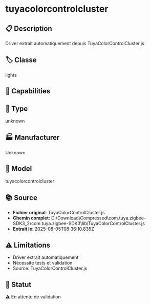 # tuyacolorcontrolcluster

## 📋 Description
Driver extrait automatiquement depuis TuyaColorControlCluster.js

## 🏷️ Classe
lights

## 🔧 Capabilities


## 📡 Type
unknown

## 🏭 Manufacturer
Unknown

## 📱 Model
tuyacolorcontrolcluster

## 📚 Source
- **Fichier original**: TuyaColorControlCluster.js
- **Chemin complet**: D:\Download\Compressed\com.tuya.zigbee-SDK3_2\com.tuya.zigbee-SDK3\lib\TuyaColorControlCluster.js
- **Extrait le**: 2025-08-05T08:36:10.835Z

## ⚠️ Limitations
- Driver extrait automatiquement
- Nécessite tests et validation
- Source: TuyaColorControlCluster.js

## 🚀 Statut
⚠️ En attente de validation
